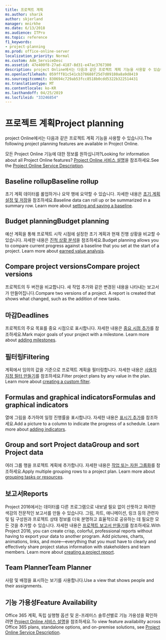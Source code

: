```yaml
---
title: 프로젝트 계획
ms.author: sharik
author: skjerland
manager: mnirkhe
ms.date: 6/13/2018
ms.audience: ITPro
ms.topic: reference
f1_keywords:
- project-planning
ms.prod: office-online-server
localization_priority: Normal
ms.custom: Adm_ServiceDesc
ms.assetid: 47e400f8-27ad-4187-8d31-e47ac3767300
description: project Online에서는 다음과 같은 프로젝트 계획 기능을 사용할 수 있습니다.
ms.openlocfilehash: 059fff81c541cb378688f25d7d09180a8a9d8419
ms.sourcegitcommit: 830694c729ab53fcc8518b0cdd5322b322514431
ms.translationtype: MT
ms.contentlocale: ko-KR
ms.lasthandoff: 04/25/2019
ms.locfileid: "33246854"
---
```

# <a name="project-planning"></a><span data-ttu-id="9c895-103">프로젝트 계획</span><span class="sxs-lookup"><span data-stu-id="9c895-103">Project planning</span></span>

<span data-ttu-id="9c895-104">project Online에서는 다음과 같은 프로젝트 계획 기능을 사용할 수 있습니다.</span><span class="sxs-lookup"><span data-stu-id="9c895-104">The following project planning features are available in Project Online.</span></span>
  
<span data-ttu-id="9c895-105">모든 Project Online 기능에 대한 정보를 원하십니까?</span><span class="sxs-lookup"><span data-stu-id="9c895-105">Looking for information about all Project Online features?</span></span> <span data-ttu-id="9c895-106">[Project Online 서비스 설명](project-online-service-description.md)을 참조하세요.</span><span class="sxs-lookup"><span data-stu-id="9c895-106">See the [Project Online Service Description](project-online-service-description.md).</span></span>
  
## <a name="baseline-rollup"></a><span data-ttu-id="9c895-107">Baseline rollup</span><span class="sxs-lookup"><span data-stu-id="9c895-107">Baseline rollup</span></span>
<span data-ttu-id="9c895-108"><a name="bkmk_Baselinerollup"> </a></span><span class="sxs-lookup"><span data-stu-id="9c895-108"></span></span>

<span data-ttu-id="9c895-p102">초기 계획 데이터를 롤업하거나 요약 행에 요약할 수 있습니다. 자세한 내용은 [초기 계획 설정 및 저장](https://go.microsoft.com/fwlink/p/?LinkId=271346)을 참조하세요.</span><span class="sxs-lookup"><span data-stu-id="9c895-p102">Baseline data can roll up or be summarized in a summary row. Learn more about [setting and saving a baseline](https://go.microsoft.com/fwlink/p/?LinkId=271346).</span></span>
  
## <a name="budget-planning"></a><span data-ttu-id="9c895-111">Budget planning</span><span class="sxs-lookup"><span data-stu-id="9c895-111">Budget planning</span></span>
<span data-ttu-id="9c895-112"><a name="bkmk_Budgetplanning"> </a></span><span class="sxs-lookup"><span data-stu-id="9c895-112"></span></span>

<span data-ttu-id="9c895-p103">예산 계획을 통해 프로젝트 시작 시점에 설정한 초기 계획과 현재 진행 상황을 비교할 수 있습니다. 자세한 내용은 [진척 상황 분석](https://go.microsoft.com/fwlink/p/?LinkId=271336)을 참조하세요.</span><span class="sxs-lookup"><span data-stu-id="9c895-p103">Budget planning allows you to compare current progress against a baseline that you set at the start of a project. Learn more about [earned value analysis](https://go.microsoft.com/fwlink/p/?LinkId=271336).</span></span>
  
## <a name="compare-project-versions"></a><span data-ttu-id="9c895-115">Compare project versions</span><span class="sxs-lookup"><span data-stu-id="9c895-115">Compare project versions</span></span>
<span data-ttu-id="9c895-116"><a name="bkmk_Compareprojectversions"> </a></span><span class="sxs-lookup"><span data-stu-id="9c895-116"></span></span>

<span data-ttu-id="9c895-p104">프로젝트의 두 버전을 비교합니다. 새 작업 추가와 같은 변경된 내용을 나타내는 보고서가 만들어집니다.</span><span class="sxs-lookup"><span data-stu-id="9c895-p104">Compare two versions of a project. A report is created that shows what changed, such as the addition of new tasks.</span></span>
  
## <a name="deadlines"></a><span data-ttu-id="9c895-119">마감</span><span class="sxs-lookup"><span data-stu-id="9c895-119">Deadlines</span></span>
<span data-ttu-id="9c895-120"><a name="bkmk_Deadlines"> </a></span><span class="sxs-lookup"><span data-stu-id="9c895-120"></span></span>

<span data-ttu-id="9c895-p105">프로젝트의 주요 목표를 중요 시점으로 표시합니다. 자세한 내용은 [중요 시점 추가](https://go.microsoft.com/fwlink/p/?LinkId=271339)를 참조하세요.</span><span class="sxs-lookup"><span data-stu-id="9c895-p105">Mark major goals of your project with a milestone. Learn more about [adding milestones](https://go.microsoft.com/fwlink/p/?LinkId=271339).</span></span>
  
## <a name="filtering"></a><span data-ttu-id="9c895-123">필터링</span><span class="sxs-lookup"><span data-stu-id="9c895-123">Filtering</span></span>
<span data-ttu-id="9c895-124"><a name="bkmk_Filtering"> </a></span><span class="sxs-lookup"><span data-stu-id="9c895-124"></span></span>

<span data-ttu-id="9c895-p106">계획에서 임의의 값을 기준으로 프로젝트 계획을 필터링합니다. 자세한 내용은 [사용자 지정 필터 만들기](https://go.microsoft.com/fwlink/p/?LinkId=271341)를 참조하세요.</span><span class="sxs-lookup"><span data-stu-id="9c895-p106">Filter project plans by any value in the plan. Learn more about [creating a custom filter](https://go.microsoft.com/fwlink/p/?LinkId=271341).</span></span>
  
## <a name="formulas-and-graphical-indicators"></a><span data-ttu-id="9c895-127">Formulas and graphical indicators</span><span class="sxs-lookup"><span data-stu-id="9c895-127">Formulas and graphical indicators</span></span>
<span data-ttu-id="9c895-128"><a name="bkmk_Formulasandgraphicalindicators"> </a></span><span class="sxs-lookup"><span data-stu-id="9c895-128"></span></span>

<span data-ttu-id="9c895-p107">열에 그림을 추가하여 일정 진행률을 표시합니다. 자세한 내용은 [표시기 추가](https://go.microsoft.com/fwlink/p/?LinkId=271340)를 참조하세요.</span><span class="sxs-lookup"><span data-stu-id="9c895-p107">Add a picture to a column to indicate the progress of a schedule. Learn more about [adding indicators](https://go.microsoft.com/fwlink/p/?LinkId=271340).</span></span>
  
## <a name="group-and-sort-project-data"></a><span data-ttu-id="9c895-131">Group and sort Project data</span><span class="sxs-lookup"><span data-stu-id="9c895-131">Group and sort Project data</span></span>
<span data-ttu-id="9c895-132"><a name="bkmk_GroupandsortProjectdata"> </a></span><span class="sxs-lookup"><span data-stu-id="9c895-132"></span></span>

<span data-ttu-id="9c895-p108">여러 그룹 행을 프로젝트 계획에 추가합니다. 자세한 내용은 [작업 또는 자원 그룹화](https://go.microsoft.com/fwlink/p/?LinkId=271326)를 참조하세요.</span><span class="sxs-lookup"><span data-stu-id="9c895-p108">Apply multiple grouping rows to a project plan. Learn more about [grouping tasks or resources](https://go.microsoft.com/fwlink/p/?LinkId=271326).</span></span>
  
## <a name="reports"></a><span data-ttu-id="9c895-135">보고서</span><span class="sxs-lookup"><span data-stu-id="9c895-135">Reports</span></span>
<span data-ttu-id="9c895-136"><a name="bkmk_Reports"> </a></span><span class="sxs-lookup"><span data-stu-id="9c895-136"></span></span>

<span data-ttu-id="9c895-p109">Project 2016에서는 데이터를 다른 프로그램으로 내보낼 필요 없이 산뜻하고 화려한 색감의 전문적인 보고서를 만들 수 있습니다. 그림, 차트, 애니메이션, 링크 등의 관련자 및 팀 구성원과 프로젝트 상태 정보를 더욱 분명하고 효율적으로 공유하는 데 필요한 모든 것을 추가할 수 있습니다. 자세한 내용은 [프로젝트 보고서 만들기](https://go.microsoft.com/fwlink/p/?LinkId=271349)를 참조하세요.</span><span class="sxs-lookup"><span data-stu-id="9c895-p109">With Project 2016, you can create crisp, colorful, professional reports without having to export your data to another program. Add pictures, charts, animations, links, and more—everything that you must have to clearly and effectively share project status information with stakeholders and team members. Learn more about [creating a project report](https://go.microsoft.com/fwlink/p/?LinkId=271349).</span></span>
  
## <a name="team-planner"></a><span data-ttu-id="9c895-140">Team Planner</span><span class="sxs-lookup"><span data-stu-id="9c895-140">Team Planner</span></span>
<span data-ttu-id="9c895-141"><a name="bkmk_TeamPlanner"> </a></span><span class="sxs-lookup"><span data-stu-id="9c895-141"></span></span>

<span data-ttu-id="9c895-142">사람 및 배정을 표시하는 보기를 사용합니다.</span><span class="sxs-lookup"><span data-stu-id="9c895-142">Use a view that shows people and their assignments.</span></span> 
  
## <a name="feature-availability"></a><span data-ttu-id="9c895-143">기능 가용성</span><span class="sxs-lookup"><span data-stu-id="9c895-143">Feature Availability</span></span>
<span data-ttu-id="9c895-144"><a name="bkmk_TeamPlanner"> </a></span><span class="sxs-lookup"><span data-stu-id="9c895-144"></span></span>

<span data-ttu-id="9c895-145">Office 365 계획, 독립 실행형 옵션 및 온-프레미스 솔루션별로 기능 가용성을 확인하려면 [Project Online 서비스 설명](project-online-service-description.md)을 참조하세요.</span><span class="sxs-lookup"><span data-stu-id="9c895-145">To view feature availability across Office 365 plans, standalone options, and on-premise solutions, see [Project Online Service Description](project-online-service-description.md).</span></span>
  


